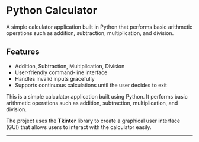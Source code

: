 # Python Calculator

A simple calculator application built in Python that performs basic arithmetic operations such as addition, subtraction, multiplication, and division.

## Features

- Addition, Subtraction, Multiplication, Division
- User-friendly command-line interface
- Handles invalid inputs gracefully
- Supports continuous calculations until the user decides to exit



This is a simple calculator application built using Python. It performs basic arithmetic operations such as addition, subtraction, multiplication, and division.

The project uses the **Tkinter** library to create a graphical user interface (GUI) that allows users to interact with the calculator easily.

---

